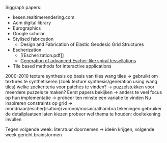 Siggraph papers:
- kesen.realtimerendering.com
- Acm digital library
- Eurographics
- Google scholar
- Stylised fabrication
	- Design and Fabrication of Elastic Geodesic Grid Structures
- Escherization 
	- [[Escherization.pdf]]
	- [Generation of advanced Escher-like spiral tessellations](https://link.springer.com/article/10.1007%2Fs00371-021-02232-0)
- Tile based methods for interactive applications

2000-2010 texture synthesis op basis van tiles
wang tiles -> gebruikt om textures te synthetiseren (zoek texture synthesis/generation using wang tiles)
welke zoekcriteria voor patches te vinden? -> puzzelstukken voor meerdere puzzels te maken?
Eerst papers bekijken -> anders te veel focus op hun implementatie -> probeer ten minste een variatie te vinden
Nu inspireren 
constraints op grid -> mondriaan/escher(isation)/voronoi/mosaic/alhambra tekeningen
gebruiker de detailplaatsen laten kiezen
probeer wel thema te houden: doeltekening invullen

Tegen volgende week: literatuur doornemen -> ideën krijgen, volgende week gericht brainstormen